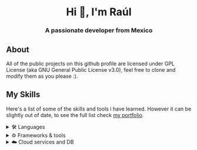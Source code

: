 <h1 align="center">Hi 👋, I'm Raúl</h1>
<h3 align="center">A passionate developer from Mexico</h3>

## About

<p>All of the public projects on this github profile are licensed under GPL License (aka GNU General Public License v3.0), feel free to clone and modify them as you please :).</p>

## My Skills
Here's a list of some of the skills and tools i have learned. However it can be slightly out of date, to see the full list check [my portfolio](https://ralo-dev.me/).
<details>
  <summary>🛠️ Languages</summary>
<img src="https://img.shields.io/badge/ASM-8086-blue?style=for-the-badge&logo=assembly" alt="ASM">
<img src="https://img.shields.io/badge/C-%2300599C?style=for-the-badge&logo=c&logoColor=white" alt="C">
<img src="https://img.shields.io/badge/C++-%2300599C?style=for-the-badge&logo=c%2B%2B&logoColor=white" alt="C++">
<img src="https://img.shields.io/badge/CSS3-%231572B6?style=for-the-badge&logo=css3&logoColor=white" alt="CSS3">
<img src="https://img.shields.io/badge/HTML5-%23E34F26?style=for-the-badge&logo=html5&logoColor=white" alt="HTML5">
<img src="https://img.shields.io/badge/Java-%23ED8B00?style=for-the-badge&logo=java&logoColor=white" alt="Java">
<img src="https://img.shields.io/badge/JavaScript-%23323330?style=for-the-badge&logo=javascript&logoColor=%23F7DF1E" alt="JavaScript">
<img src="https://img.shields.io/badge/Kotlin-%237F52FF?style=for-the-badge&logo=kotlin&logoColor=white" alt="Kotlin">
<img src="https://img.shields.io/badge/Markdown-%23000000?style=for-the-badge&logo=markdown&logoColor=white" alt="Markdown">
<img src="https://img.shields.io/badge/OCTAVE-darkblue?style=for-the-badge&logo=octave&logoColor=fcd683" alt="Octave">
<img src="https://img.shields.io/badge/PowerShell-%235391FE?style=for-the-badge&logo=powershell&logoColor=white" alt="PowerShell">
<img src="https://img.shields.io/badge/Python-3670A0?style=for-the-badge&logo=python&logoColor=ffdd54" alt="Python">
<img src="https://img.shields.io/badge/R-%23276DC3?style=for-the-badge&logo=r&logoColor=white" alt="R">
<img src="https://img.shields.io/badge/TypeScript-%23007ACC?style=for-the-badge&logo=typescript&logoColor=white" alt="TypeScript">
</details>
<details>
  <summary>⚙️ Frameworks & tools</summary>
<img src="https://img.shields.io/badge/Bootstrap-%23563D7C?style=for-the-badge&logo=bootstrap&logoColor=white" alt="Bootstrap">
<img src="https://img.shields.io/badge/jQuery-%230769AD?style=for-the-badge&logo=jquery&logoColor=white" alt="jQuery">
<img src="https://img.shields.io/badge/JWT-black?style=for-the-badge&logo=JSON%20web%20tokens" alt="JWT">
<img src="https://img.shields.io/badge/Node.js-6DA55F?style=for-the-badge&logo=node.js&logoColor=white" alt="Node.js">
<img src="https://img.shields.io/badge/OpenGL-%23FFFFFF?style=for-the-badge&logo=opengl" alt="OpenGL">
<img src="https://img.shields.io/badge/Spring-%236DB33F?style=for-the-badge&logo=spring&logoColor=white" alt="Spring">
<img src="https://img.shields.io/badge/TailwindCSS-%2338B2AC?style=for-the-badge&logo=tailwind-css&logoColor=white" alt="TailwindCSS">
<img src="https://img.shields.io/badge/Thymeleaf-%23005C0F?style=for-the-badge&logo=Thymeleaf&logoColor=white" alt="Thymeleaf">
<img src="https://img.shields.io/badge/Vite-%23646CFF?style=for-the-badge&logo=vite&logoColor=white" alt="Vite">
<img src="https://img.shields.io/badge/Vue.js-%2335495e?style=for-the-badge&logo=vue.js&logoColor=%234FC08D" alt="Vue.js">
<img src="https://img.shields.io/badge/Vuetify-1867C0?style=for-the-badge&logo=vuetify&logoColor=AEDDFF" alt="Vuetify">
</details>
<details>
  <summary>☁️ Cloud services and DB</summary>
  <img src="https://img.shields.io/badge/AWS-%23FF9900?style=for-the-badge&logo=amazon-aws&logoColor=white" alt="AWS">
<img src="https://img.shields.io/badge/Firebase-%23039BE5?style=for-the-badge&logo=firebase" alt="Firebase">
<img src="https://img.shields.io/badge/Google%20Cloud-%234285F4?style=for-the-badge&logo=google-cloud&logoColor=white" alt="Google Cloud">
<img src="https://img.shields.io/badge/Heroku-%23430098?style=for-the-badge&logo=heroku&logoColor=white" alt="Heroku">
<img src="https://img.shields.io/badge/MySQL-%2300f?style=for-the-badge&logo=mysql&logoColor=white" alt="MySQL">
<img src="https://img.shields.io/badge/Postgres-%23316192?style=for-the-badge&logo=postgresql&logoColor=white" alt="Postgres">
<img src="https://img.shields.io/badge/SQLite-%2307405e?style=for-the-badge&logo=sqlite&logoColor=white" alt="SQLite">
</details>

